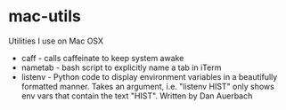# mac-utils
Utilities I use on Mac OSX

*   caff - calls caffeinate to keep system awake
*   nametab - bash script to explicitly name a tab in iTerm
*   listenv - Python code to display environment variables in a beautifully formatted manner.  Takes an argument, i.e. "listenv HIST" only shows env vars that contain the text "HIST". Written by Dan Auerbach
